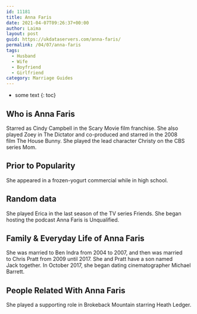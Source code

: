 ```yaml
---
id: 11181
title: Anna Faris
date: 2021-04-07T09:26:37+00:00
author: Laima
layout: post
guid: https://ukdataservers.com/anna-faris/
permalink: /04/07/anna-faris
tags:
  - Husband
  - Wife
  - Boyfriend
  - Girlfriend
category: Marriage Guides
---
```


* some text
{: toc}


## Who is Anna Faris
                  
                  
                  
Starred as Cindy Campbell in the Scary Movie film franchise. She also played Zoey in The Dictator and co-produced and starred in the 2008 film The House Bunny. She played the lead character Christy on the CBS series Mom. 
                  
              
            
              
            
                
                
                
## Prior to Popularity
                  
                  
                  
She appeared in a frozen-yogurt commercial while in high school. 
                  
              
            
              
            
                
                
                
## Random data
                  
                  
                  
She played Erica in the last season of the TV series Friends. She began hosting the podcast Anna Faris is Unqualified. 
                  
              
            
              
            
                
                
                
## Family & Everyday Life of Anna Faris
                  
                  
                  
She was married to Ben Indra from 2004 to 2007, and then was married to Chris Pratt from 2009 until 2017. She and Pratt have a son named Jack together. In October 2017, she began dating cinematographer Michael Barrett.
                  
              
            
              
            
                
                
                
## People Related With Anna Faris
                  
                  
                  
She played a supporting role in Brokeback Mountain starring Heath Ledger. 
                  
              
            
              
            
                
              
            
              
              
            
            
              
            
          
          
          